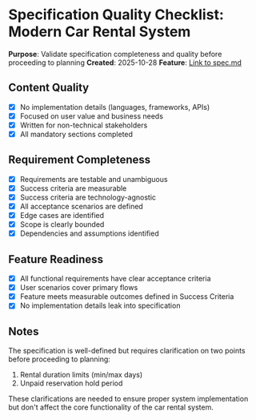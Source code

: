 # Specification Quality Checklist: Modern Car Rental System

**Purpose**: Validate specification completeness and quality before proceeding to planning
**Created**: 2025-10-28
**Feature**: [Link to spec.md](../spec.md)

## Content Quality

- [x] No implementation details (languages, frameworks, APIs)
- [x] Focused on user value and business needs
- [x] Written for non-technical stakeholders
- [x] All mandatory sections completed

## Requirement Completeness

- [x] Requirements are testable and unambiguous
- [x] Success criteria are measurable
- [x] Success criteria are technology-agnostic
- [x] All acceptance scenarios are defined
- [x] Edge cases are identified
- [x] Scope is clearly bounded
- [x] Dependencies and assumptions identified

## Feature Readiness

- [x] All functional requirements have clear acceptance criteria
- [x] User scenarios cover primary flows
- [x] Feature meets measurable outcomes defined in Success Criteria
- [x] No implementation details leak into specification

## Notes

The specification is well-defined but requires clarification on two points before proceeding to planning:

1. Rental duration limits (min/max days)
2. Unpaid reservation hold period

These clarifications are needed to ensure proper system implementation but don't affect the core functionality of the car rental system.
